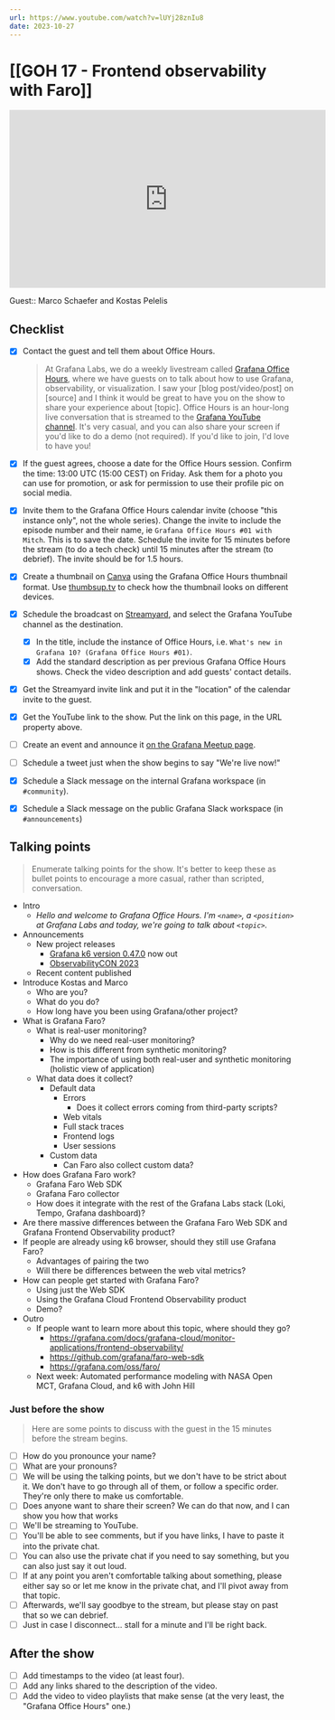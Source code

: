 ```yaml
---
url: https://www.youtube.com/watch?v=lUYj28znIu8
date: 2023-10-27
---
```

# [[GOH 17 - Frontend observability with Faro]]

<iframe width="560" height="315" src="https://www.youtube.com/embed/lUYj28znIu8?si=XgfrMfDWGqocyXFS" title="YouTube video player" frameborder="0" allow="accelerometer; autoplay; clipboard-write; encrypted-media; gyroscope; picture-in-picture" allowfullscreen></iframe>

Guest:: Marco Schaefer and Kostas Pelelis

## Checklist

- [x] Contact the guest and tell them about Office Hours.
	> At Grafana Labs, we do a weekly livestream called [Grafana Office Hours](https://www.youtube.com/watch?v=uk7NoagbJ28&list=PLDGkOdUX1Ujrrse-cdj20RRah9hyHdxBu), where we have guests on to talk about how to use Grafana, observability, or visualization. I saw your [blog post/video/post] on [source] and I think it would be great to have you on the show to share your experience about [topic].
	Office Hours is an hour-long live conversation that is streamed to the [Grafana YouTube channel](https://youtube.com/@grafana). It's very casual, and you can also share your screen if you'd like to do a demo (not required). If you'd like to join, I'd love to have you! 
- [x] If the guest agrees, choose a date for the Office Hours session. Confirm the time: 13:00 UTC (15:00 CEST) on Friday. Ask them for a photo you can use for promotion, or ask for permission to use their profile pic on social media.
- [x] Invite them to the Grafana Office Hours calendar invite (choose "this instance only", not the whole series). Change the invite to include the episode number and their name, ie `Grafana Office Hours #01 with Mitch`. This is to save the date. Schedule the invite for 15 minutes before the stream (to do a tech check) until 15 minutes after the stream (to debrief). The invite should be for 1.5 hours.
- [x] Create a thumbnail on [Canva](https://canva.com) using the Grafana Office Hours thumbnail format. Use [thumbsup.tv](https://thumbsup.tv) to check how the thumbnail looks on different devices.
- [x] Schedule the broadcast on [Streamyard](https://streamyard.com), and select the Grafana YouTube channel as the destination.
	- [x] In the title, include the instance of Office Hours, i.e. `What's new in Grafana 10? (Grafana Office Hours #01)`.
	- [x] Add the standard description as per previous Grafana Office Hours shows. Check the video description and add guests' contact details.
- [x] Get the Streamyard invite link and put it in the "location" of the calendar invite to the guest.
- [x] Get the YouTube link to the show. Put the link on this page, in the URL property above.
- [ ] Create an event and announce it [on the Grafana Meetup page](https://www.meetup.com/grafana-friends-virtual-meetup-group/).
- [ ] Schedule a tweet just when the show begins to say "We're live now!"
- [x] Schedule a Slack message on the internal Grafana workspace (in `#community`).
- [x] Schedule a Slack message on the public Grafana Slack workspace (in `#announcements`)


## Talking points

> Enumerate talking points for the show. It's better to keep these as bullet points to encourage a more casual, rather than scripted, conversation.

- Intro
	- *Hello and welcome to Grafana Office Hours. I'm `<name>`, a `<position>` at Grafana Labs and today, we're going to talk about `<topic>`.*
- Announcements
	- New project releases
		- [Grafana k6 version 0.47.0](https://grafana.com/blog/2023/10/19/new-in-grafana-k6-the-latest-oss-features-in-v0.47.0-and-more-efficient-performance-testing-in-grafana-cloud-k6/) now out 
		- [ObservabilityCON 2023](https://grafana.com/about/events/observabilitycon/2023/)
	- Recent content published
- Introduce Kostas and Marco
	- Who are you?
	- What do you do?
	- How long have you been using Grafana/other project?
- What is Grafana Faro?
	- What is real-user monitoring?
		- Why do we need real-user monitoring?
		- How is this different from synthetic monitoring?
		- The importance of using both real-user and synthetic monitoring (holistic view of application)
	- What data does it collect?
		- Default data
			- Errors
				- Does it collect errors coming from third-party scripts?
			- Web vitals
			- Full stack traces
			- Frontend logs
			- User sessions
		- Custom data
			- Can Faro also collect custom data? 
- How does Grafana Faro work?
	- Grafana Faro Web SDK
	- Grafana Faro collector
	- How does it integrate with the rest of the Grafana Labs stack (Loki, Tempo, Grafana dashboard)?
- Are there massive differences between the Grafana Faro Web SDK and Grafana Frontend Observability product?
- If people are already using k6 browser, should they still use Grafana Faro?
	- Advantages of pairing the two
	- Will there be differences between the web vital metrics?
- How can people get started with Grafana Faro?
	- Using just the Web SDK
	- Using the Grafana Cloud Frontend Observability product
	- Demo?
- Outro
	- If people want to learn more about this topic, where should they go?
		- https://grafana.com/docs/grafana-cloud/monitor-applications/frontend-observability/
		- https://github.com/grafana/faro-web-sdk 
		- https://grafana.com/oss/faro/
	- Next week: Automated performance modeling with NASA Open MCT, Grafana Cloud, and k6 with John Hill

### Just before the show

> Here are some points to discuss with the guest in the 15 minutes before the stream begins.

- [ ] How do you pronounce your name?
- [ ] What are your pronouns?
- [ ] We will be using the talking points, but we don't have to be strict about it. We don't have to go through all of them, or follow a specific order. They're only there to make us comfortable.
- [ ] Does anyone want to share their screen? We can do that now, and I can show you how that works
- [ ] We'll be streaming to YouTube.
- [ ] You'll be able to see comments, but if you have links, I have to paste it into the private chat.
- [ ] You can also use the private chat if you need to say something, but you can also just say it out loud.
- [ ] If at any point you aren't comfortable talking about something, please either say so or let me know in the private chat, and I'll pivot away from that topic.
- [ ] Afterwards, we'll say goodbye to the stream, but please stay on past that so we can debrief.
- [ ] Just in case I disconnect... stall for a minute and I'll be right back.

## After the show

- [ ] Add timestamps to the video (at least four).
- [ ] Add any links shared to the description of the video.
- [ ] Add the video to video playlists that make sense (at the very least, the "Grafana Office Hours" one.)